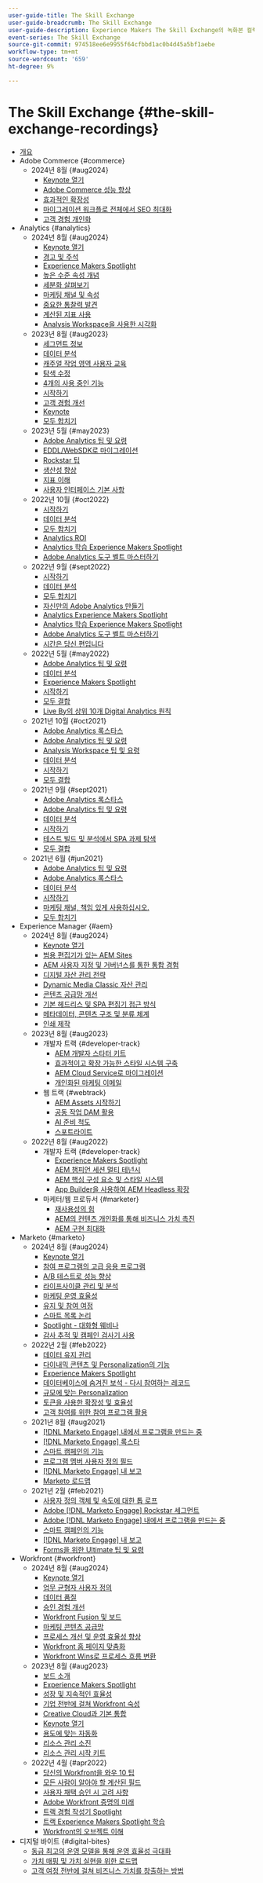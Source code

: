 ```yaml
---
user-guide-title: The Skill Exchange
user-guide-breadcrumb: The Skill Exchange
user-guide-description: Experience Makers The Skill Exchange의 녹화본 컬렉션
event-series: The Skill Exchange
source-git-commit: 974518ee6e9955f64cfbbd1ac0b4d45a5bf1aebe
workflow-type: tm+mt
source-wordcount: '659'
ht-degree: 9%

---
```



# The Skill Exchange {#the-skill-exchange-recordings}

+ [개요](overview.md)
+ Adobe Commerce {#commerce}
   + 2024년 8월 {#aug2024}
      + [Keynote 열기](commerce/aug2024/keynote.md)
      + [Adobe Commerce 성능 향상](commerce/aug2024/commerce-performance.md)
      + [효과적인 확장성](commerce/aug2024/extensibility.md)
      + [마이그레이션 워크플로 전체에서 SEO 최대화](commerce/aug2024/seo-migration-workflows.md)
      + [고객 경험 개인화](commerce/aug2024/personalization.md)
+ Analytics {#analytics}
   + 2024년 8월 {#aug2024}
      + [Keynote 열기](analytics/aug2024/keynote.md)
      + [경고 및 주석](analytics/aug2024/alerts-annotations.md)
      + [Experience Makers Spotlight](analytics/aug2024/spotlight-reporting-analysis.md)
      + [높은 수준 속성 개념](analytics/aug2024/attribution-concepts.md)
      + [세분화 살펴보기](analytics/aug2024/segmentation.md)
      + [마케팅 채널 및 속성](analytics/aug2024/marketing-channels-attribution.md)
      + [중요한 통찰력 발견](analytics/aug2024/uncover-valuable-insights.md)
      + [계산된 지표 사용](analytics/aug2024/calculated-metrics.md)
      + [Analysis Workspace을 사용한 시각화](analytics/aug2024/spotlight-visualizations.md)
   + 2023년 8월 {#aug2023}
      + [세그먼트 정보](analytics/aug2023/spotlight-segments.md)
      + [데이터 분석](analytics/aug2023/analyze-the-data.md)
      + [캐주얼 작업 영역 사용자 교육](analytics/aug2023/spotlight-workspace-user.md)
      + [탐색 수정](analytics/aug2023/fix-navigation.md)
      + [4개의 사용 중인 기능](analytics/aug2023/data-analysis.md)
      + [시작하기](analytics/aug2023/getting-started.md)
      + [고객 경험 개선](analytics/aug2023/anti-conversion.md)
      + [Keynote](analytics/aug2023/keynote.md)
      + [모두 합치기](analytics/aug2023/putting-together.md)
   + 2023년 5월 {#may2023}
      + [Adobe Analytics 팁 및 요령](analytics/may2023/tips-and-tricks.md)
      + [EDDL/WebSDK로 마이그레이션](analytics/may2023/migrate.md)
      + [Rockstar 팁](analytics/may2023/rockstar-tips.md)
      + [생산성 향상](analytics/may2023/productivity.md)
      + [지표 이해](analytics/may2023/metrics.md)
      + [사용자 인터페이스 기본 사항](analytics/may2023/user-interface.md)
   + 2022년 10월 {#oct2022}
      + [시작하기](analytics/oct2022/getting-started.md)
      + [데이터 분석](analytics/oct2022/analyzing-the-data.md)
      + [모두 합치기](analytics/oct2022/putting-it-all-together.md)
      + [Analytics ROI](analytics/oct2022/analytics-roi.md)
      + [Analytics 학습 Experience Makers Spotlight](analytics/oct2022/spotlight.md)
      + [Adobe Analytics 도구 벨트 마스터하기](analytics/oct2022/toolbelt.md)
   + 2022년 9월 {#sept2022}
      + [시작하기](analytics/sept2022/getting-started.md)
      + [데이터 분석](analytics/sept2022/analyzing-the-data.md)
      + [모두 합치기](analytics/sept2022/putting-it-all-together.md)
      + [자신만의 Adobe Analytics 만들기](analytics/sept2022/making-analytics-your-own.md)
      + [Analytics Experience Makers Spotlight](analytics/sept2022/grow-spotlight.md)
      + [Analytics 학습 Experience Makers Spotlight](analytics/sept2022/learn-spotlight.md)
      + [Adobe Analytics 도구 벨트 마스터하기](analytics/sept2022/toolbelt.md)
      + [시간은 당신 편입니다](analytics/sept2022/time-is-on-your-side.md)
   + 2022년 5월 {#may2022}
      + [Adobe Analytics 팁 및 요령](analytics/may2022/tips-and-tricks.md)
      + [데이터 분석](analytics/may2022/analyze-data.md)
      + [Experience Makers Spotlight](analytics/may2022/experience-makers-spotlight.md)
      + [시작하기](analytics/may2022/getting-started.md)
      + [모두 결합](analytics/may2022/putting-all-together.md)
      + [Live By의 상위 10개 Digital Analytics 원칙](analytics/may2022/top-ten.md)
   + 2021년 10월 {#oct2021}
      + [Adobe Analytics 록스타스](analytics/oct2021/analytics-rockstars.md)
      + [Adobe Analytics 팁 및 요령](analytics/oct2021/tips-and-tricks.md)
      + [Analysis Workspace 팁 및 요령](analytics/oct2021/analysis-workspace-tips-and-tricks.md)
      + [데이터 분석](analytics/oct2021/analyze-data.md)
      + [시작하기](analytics/oct2021/getting-started.md)
      + [모두 결합](analytics/oct2021/putting-all-together.md)
   + 2021년 9월 {#sept2021}
      + [Adobe Analytics 록스타스](analytics/sept2021/analytics-rockstars.md)
      + [Adobe Analytics 팁 및 요령](analytics/sept2021/tips-and-tricks.md)
      + [데이터 분석](analytics/sept2021/analyze-data.md)
      + [시작하기](analytics/sept2021/getting-started.md)
      + [테스트 빌드 및 분석에서 SPA 과제 탐색](analytics/sept2021/navigate-spa.md)
      + [모두 결합](analytics/sept2021/putting-all-together.md)
   + 2021년 6월 {#jun2021}
      + [Adobe Analytics 팁 및 요령](analytics/jun2021/tips-and-tricks.md)
      + [Adobe Analytics 록스타스](analytics/jun2021/analytics-rockstars.md)
      + [데이터 분석](analytics/jun2021/analyze-data.md)
      + [시작하기](analytics/jun2021/getting-started.md)
      + [마케팅 채널, 책임 있게 사용하십시오.](analytics/jun2021/marketing-channels.md)
      + [모두 합치기](analytics/jun2021/putting-all-together.md)
+ Experience Manager {#aem}
   + 2024년 8월 {#aug2024}
      + [Keynote 열기](aem/aug2024/keynote.md)
      + [범용 편집기가 있는 AEM Sites](aem/aug2024/universal-editor.md)
      + [AEM 사용자 지정 및 거버넌스를 통한 통합 경험](aem/aug2024/customize-elements.md)
      + [디지털 자산 관리 전략](aem/aug2024/spotlight-dam-strategies.md)
      + [Dynamic Media Classic 자산 관리](aem/aug2024/dmc-asset-management.md)
      + [콘텐츠 공급망 개선](aem/aug2024/spotlight-content-supply-chain.md)
      + [기본 헤드리스 및 SPA 편집기 접근 방식](aem/aug2024/headless-spa-editor.md)
      + [메타데이터, 콘텐츠 구조 및 분류 체계](aem/aug2024/dam-performance.md)
      + [인쇄 제작](aem/aug2024/print-production.md)
   + 2023년 8월 {#aug2023}
      + 개발자 트랙 {#developer-track}
         + [AEM 개발자 스타터 키트](aem/aug2023/deploy-new-project.md)
         + [효과적이고 확장 가능한 스타일 시스템 구축](aem/aug2023/scalable-style-system.md)
         + [AEM Cloud Service로 마이그레이션](aem/aug2023/migrate-to-aemcs.md)
         + [개인화된 마케팅 이메일](aem/aug2023/personalized-marketing-emails.md)
      + 웹 트랙 {#webtrack}
         + [AEM Assets 시작하기](aem/aug2023/getting-started-aem-assets.md)
         + [공동 작업 DAM 활용](aem/aug2023/collaborative-dam.md)
         + [AI 준비 척도](aem/aug2023/metadata.md)
         + [스포트라이트](aem/aug2023/spotlight.md)
   + 2022년 8월 {#aug2022}
      + 개발자 트랙 {#developer-track}
         + [Experience Makers Spotlight](aem/aug2022/spotlight.md)
         + [AEM 챔피언 세션 멀티 테넌시](aem/aug2022/multi-tenancy.md)
         + [AEM 핵심 구성 요소 및 스타일 시스템](aem/aug2022/core-components.md)
         + [App Builder을 사용하여 AEM Headless 확장](aem/aug2022/app-builder.md)
      + 마케터/웹 프로듀서 {#marketer}
         + [재사용성의 힘](aem/aug2022/reusability.md)
         + [AEM의 컨텐츠 개인화를 통해 비즈니스 가치 촉진](aem/aug2022/personalization.md)
         + [AEM 구현 최대화](aem/aug2022/implementation.md)
+ Marketo {#marketo}
   + 2024년 8월 {#aug2024}
      + [Keynote 열기](marketo/aug2024/keynote.md)
      + [참여 프로그램의 고급 응용 프로그램](marketo/aug2024/advanced-applications-engagment-programs.md)
      + [A/B 테스트로 성능 향상](marketo/aug2024/a-b-testing.md)
      + [라이프사이클 관리 및 분석](marketo/aug2024/lifecycle-management-analytics.md)
      + [마케팅 운영 효율성](marketo/aug2024/spotlight-marketing-ops-efficiency.md)
      + [유지 및 참여 여정](marketo/aug2024/retention-engagement-journey.md)
      + [스마트 목록 논리](marketo/aug2024/smart-list-logic.md)
      + [Spotlight - 대화형 웨비나](marketo/aug2024/spotlight-interactive-webinars.md)
      + [감사 추적 및 캠페인 검사기 사용](marketo/aug2024/audit-trail-campaign-inspector.md)
   + 2022년 2월 {#feb2022}
      + [데이터 유지 관리](marketo/feb2022/data-maintenance.md)
      + [다이내믹 콘텐츠 및 Personalization의 기능](marketo/feb2022/dynamic-content.md)
      + [Experience Makers Spotlight](marketo/feb2022/experience-makers-spotlight.md)
      + [데이터베이스에 숨겨진 보석 - 다시 참여하는 레코드](marketo/feb2022/hidden-gems.md)
      + [규모에 맞는 Personalization](marketo/feb2022/personalization-at-scale.md)
      + [토큰을 사용한 확장성 및 효율성](marketo/feb2022/using-tokens.md)
      + [고객 참여를 위한 참여 프로그램 활용](marketo/feb2022/utilize-engagement-programs.md)
   + 2021년 8월 {#aug2021}
      + [ [!DNL Marketo Engage] 내에서 프로그램을 만드는 중](marketo/aug2021/create-programs.md)
      + [[!DNL Marketo Engage] 록스타](marketo/aug2021/engage-rockstars.md)
      + [스마트 캠페인의 기능](marketo/aug2021/smart-campaign.md)
      + [프로그램 멤버 사용자 정의 필드](marketo/aug2021/program-member-custom-fields.md)
      + [ [!DNL Marketo Engage] 내 보고](marketo/aug2021/reporting.md)
      + [Marketo 로드맵](marketo/aug2021/marketo-roadmap.md)
   + 2021년 2월 {#feb2021}
      + [사용자 정의 객체 및 속도에 대한 톱 로프](marketo/feb2021/custom-objects.md)
      + [Adobe [!DNL Marketo Engage] Rockstar 세그먼트](marketo/feb2021/rockstar.md)
      + [Adobe [!DNL Marketo Engage] 내에서 프로그램을 만드는 중](marketo/feb2021/create-programs.md)
      + [스마트 캠페인의 기능](marketo/feb2021/power-of-smart-campaign.md)
      + [ [!DNL Marketo Engage] 내 보고](marketo/feb2021/reporting-within-marketo.md)
      + [Forms을 위한 Ultimate 팁 및 요령](marketo/feb2021/forms-tips-and-tricks.md)
+ Workfront {#workfront}
   + 2024년 8월 {#aug2024}
      + [Keynote 열기](workfront/aug2024/keynote.md)
      + [업무 균형자 사용자 정의](workfront/aug2024/workload-balancer.md)
      + [데이터 품질](workfront/aug2024/data-quality.md)
      + [승인 경험 개선](workfront/aug2024/approval-experience.md)
      + [Workfront Fusion 및 보드](workfront/aug2024/fusion-boards.md)
      + [마케팅 콘텐츠 공급망](workfront/aug2024/content-supply-chain.md)
      + [프로세스 개선 및 운영 효율성 향상](workfront/aug2024/spotlight-process-operations.md)
      + [Workfront 홈 페이지 맞춤화](workfront/aug2024/tailoring-homepages.md)
      + [Workfront Wins로 프로세스 흐름 변환](workfront/aug2024/spotlight-process-flows.md)
   + 2023년 8월 {#aug2023}
      + [보드 소개](workfront/aug2023/introduction-to-boards.md)
      + [Experience Makers Spotlight](workfront/aug2023/spotlight.md)
      + [성장 및 지속적인 효율성](workfront/aug2023/growth-continued-efficiencies.md)
      + [기업 전반에 걸쳐 Workfront 숙성](workfront/aug2023/workfront-across-enterprise.md)
      + [Creative Cloud과 기본 통합](workfront/aug2023/native-integtrations.md)
      + [Keynote 열기](workfront/aug2023/opening-keynote.md)
      + [용도에 맞는 자동화](workfront/aug2023/automations.md)
      + [리소스 관리 소진](workfront/aug2023/resource-management-burnout.md)
      + [리소스 관리 시작 키트](workfront/aug2023/resource-management-starter-kit.md)
   + 2022년 4월 {#apr2022}
      + [당신의 Workfront을 와우 10 팁](workfront/apr2022/ten-tips.md)
      + [모든 사람이 알아야 할 계산된 필드](workfront/apr2022/calculated-fields.md)
      + [사용자 채택 승인 시 고려 사항](workfront/apr2022/user-adoption.md)
      + [Adobe Workfront 증명의 미래](workfront/apr2022/workfront-proof.md)
      + [트랙 경험 작성기 Spotlight](workfront/apr2022/grow-track-spotlight.md)
      + [트랙 Experience Makers Spotlight 학습](workfront/apr2022/learn-track-spotlight.md)
      + [Workfront의 오브젝트 이해](workfront/apr2022/understanding-objects.md)
+ 디지털 바이트 {#digital-bites}
   + [동급 최고의 운영 모델을 통해 운영 효율성 극대화](digital-bites/operational-model.md)
   + [가치 매핑 및 가치 실현을 위한 로드맵](digital-bites/roadmap.md)
   + [고객 여정 전반에 걸쳐 비즈니스 가치를 창출하는 방법](digital-bites/business-value.md)
